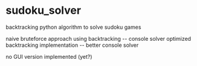 # sudoku_solver
backtracking python algorithm to solve sudoku games

naive bruteforce approach using backtracking -- console solver
optimized backtracking implementation -- better console solver

no GUI version implemented (yet?)
